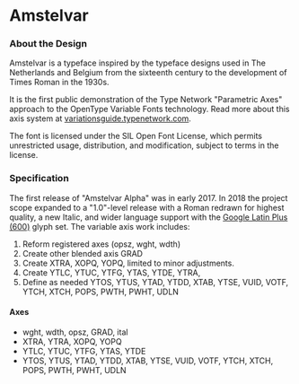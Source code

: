 # Amstelvar

### About the Design

Amstelvar is a typeface inspired by the typeface designs used in The Netherlands and Belgium from the sixteenth century to the development of Times Roman in the 1930s.

It is the first public demonstration of the Type Network "Parametric Axes" approach to the OpenType Variable Fonts technology.
Read more about this axis system at [variationsguide.typenetwork.com](https://variationsguide.typenetwork.com).

The font is licensed under the SIL Open Font License, which permits unrestricted usage, distribution, and modification, subject to terms in the license. 

### Specification

The first release of "Amstelvar Alpha" was in early 2017. 
In 2018 the project scope expanded to a "1.0"-level release with a Roman redrawn for highest quality, a new Italic, and wider language support with the [Google Latin Plus (600)](https://github.com/TypeNetwork/Amstelvar/blob/master/Character%20Set) glyph set.
The variable axis work includes:
1. Reform registered axes (opsz, wght, wdth)
2. Create other blended axis GRAD
3. Create XTRA,  XOPQ, YOPQ, limited to minor adjustments.
4. Create YTLC, YTUC, YTFG, YTAS, YTDE, YTRA,
5. Define as needed YTOS, YTUS, YTAD, YTDD, XTAB, YTSE, 
VUID, VOTF, YTCH, XTCH, POPS, PWTH, PWHT, UDLN

#### Axes

* wght, wdth, opsz, GRAD, ital
* XTRA, YTRA, XOPQ, YOPQ
* YTLC, YTUC, YTFG, YTAS, YTDE
* YTOS, YTUS, YTAD, YTDD, XTAB, YTSE, VUID, VOTF, YTCH, XTCH, POPS, PWTH, PWHT, UDLN
